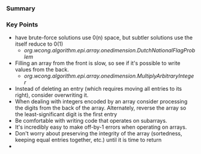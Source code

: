 ### Summary

### Key Points
* have brute-force solutions use 0(n) space, but subtler solutions use the itself reduce to 0(1)
    * *org.wcong.algorithm.epi.array.onedimension.DutchNationalFlagProblem*
* Filling an array from the front is slow, so see if it's possible to write values from the back.
    * *org.wcong.algorithm.epi.array.onedimension.MultiplyArbitraryInteger* 
* Instead of deleting an entry (which requires moving all entries to its right), consider overwriting it.
* When dealing with integers encoded by an array consider processing the digits from the back of the array. Alternately, reverse the array so the least-significant digit is the first entry
* Be comfortable with writing code that operates on subarrays.
* It's incredibly easy to make off-by-1 errors when operating on arrays.
* Don't worry about preserving the integrity of the array (sortedness, keeping equal entries together, etc.) until it is time to return
* 
